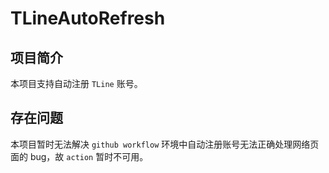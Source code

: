 # TLineAutoRefresh

## 项目简介

本项目支持自动注册 `TLine` 账号。

## 存在问题

本项目暂时无法解决 `github workflow` 环境中自动注册账号无法正确处理网络页面的 bug，故 `action` 暂时不可用。